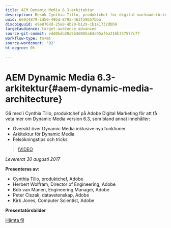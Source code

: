 ```yaml
---
title: AEM Dynamic Media 6.3-arkitektur
description: Besök Cynthia Tillo, produktchef för digital marknadsföring på Adobe för att få veta mer om Dynamic Media version 6.3.
uuid: 66934879-1d50-49bd-879a-463f59657b6a
discoiquuid: e9e8768d-25a8-4b20-b129-1b1e1732dbb9
targetaudience: target-audience advanced
source-git-commit: edd0bdb28a9b3d065a64a95af6a216b747577c77
workflow-type: tm+mt
source-wordcount: '92'
ht-degree: 0%

---
```


# AEM Dynamic Media 6.3-arkitektur{#aem-dynamic-media-architecture}

Gå med i Cynthia Tillo, produktchef på Adobe Digital Marketing för att få veta mer om Dynamic Media version 6.3, som bland annat innehåller:

* Översikt över Dynamic Media inklusive nya funktioner
* Arkitektur för Dynamic Media
* Felsökningstips och tricks

>[!VIDEO](https://video.tv.adobe.com/v/19570/?quality=9)

*Levererat 30 augusti 2017*

**Presenteras av:**

* Cynthia Tillo, produktchef, Adobe
* Herbert Wolfram, Director of Engineering, Adobe
* Bob van Manen, Engineering Manager, Adobe
* Peter Ciszak, datavetenskap, Adobe
* Kirk Jones, Computer Scientist, Adobe

**Presentatörsbilder**

[Hämta fil](assets/dynamicmedia83017.pdf)
<!--
[Get back to the Overview](https://helpx.adobe.com/experience-manager/kt/eseminars/gems/aem-index.html)
-->
